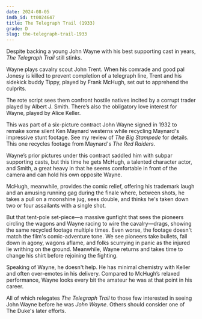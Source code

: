 ```yaml
---
date: 2024-08-05
imdb_id: tt0024647
title: The Telegraph Trail (1933)
grade: D
slug: the-telegraph-trail-1933
---
```


Despite backing a young John Wayne with his best supporting cast in years, _The Telegraph Trail_ still stinks.

<!-- end -->

Wayne plays cavalry scout John Trent. When his comrade and good pal Jonesy is killed to prevent completion of a telegraph line, Trent and his sidekick buddy Tippy, played by Frank McHugh, set out to apprehend the culprits.

The rote script sees them confront hostile natives incited by a corrupt trader played by Albert J. Smith. There’s also the obligatory love interest for Wayne, played by Alice Keller.

This was part of a six-picture contract John Wayne signed in 1932 to remake some silent Ken Maynard westerns while recycling Maynard's impressive stunt footage. See my review of <span data-imdb-id="tt0022681">_The Big Stampede_</span> for details. This one recycles footage from Maynard's _The Red Raiders_.

Wayne’s prior pictures under this contract saddled him with subpar supporting casts, but this time he gets McHugh, a talented character actor, and Smith, a great heavy in that he seems comfortable in front of the camera and can hold his own opposite Wayne.

McHugh, meanwhile, provides the comic relief, offering his trademark laugh and an amusing running gag during the finale where, between shots, he takes a pull on a moonshine jug, sees double, and thinks he's taken down two or four assailants with a single shot.

But that tent-pole set-piece—a massive gunfight that sees the pioneers circling the wagons and Wayne racing to wire the cavalry—drags, showing the same recycled footage multiple times. Even worse, the footage doesn't match the film's comic-adventure tone. We see pioneers take bullets, fall down in agony, wagons aflame, and folks scurrying in panic as the injured lie writhing on the ground. Meanwhile, Wayne returns and takes time to change his shirt before rejoining the fighting.

Speaking of Wayne, he doesn't help. He has minimal chemistry with Keller and often over-emotes in his delivery. Compared to McHugh’s relaxed performance, Wayne looks every bit the amateur he was at that point in his career.

All of which relegates _The Telegraph Trail_ to those few interested in seeing John Wayne before he was _John Wayne_. Others should consider one of The Duke's later efforts.
